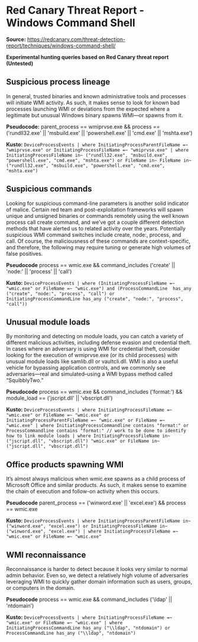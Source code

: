 # Red Canary Threat Report - Windows Command Shell

**Source:** https://redcanary.com/threat-detection-report/techniques/windows-command-shell/

**Experimental hunting queries based on Red Canary threat report (Untested)**

## Suspicious process lineage
In general, trusted binaries and known administrative tools and processes will initiate WMI activity. As such, it makes sense to look for known bad processes launching WMI or deviations from the expected where a legitimate but unusual Windows binary spawns WMI—or spawns from it. 

**Pseudocode:** parent_process == wmiprvse.exe && process == ('rundll32.exe' || 'msbuild.exe' || 'powershell.exe' || 'cmd.exe' || 'mshta.exe')

**Kusto:**
`DeviceProcessEvents
| where InitiatingProcessParentFileName =~ "wmiprvse.exe" or InitiatingProcessFileName =~ "wmiprvse.exe"
| where InitiatingProcessFileName in~ ("rundll32.exe", "msbuild.exe", "powershell.exe", "cmd.exe", "mshta.exe") or FileName in~ FileName in~ ("rundll32.exe", "msbuild.exe", "powershell.exe", "cmd.exe", "mshta.exe")`

## Suspicious commands
Looking for suspicious command-line parameters is another solid indicator of malice. Certain red team and post-exploitation frameworks will spawn unique and unsigned binaries or commands remotely using the well known process call create command, and we’ve got a couple different detection methods that have alerted us to related activity over the years. Potentially suspicious WMI command switches include create, node:, process, and call. Of course, the maliciousness of these commands are context-specific, and therefore, the following may require tuning or generate high volumes of false positives.

**Pseudocode** process == wmic.exe && command_includes ('create' || 'node:' || 'process' || 'call')

**Kusto:**
`DeviceProcessEvents
| where (InitiatingProcessFileName =~ "wmic.exe" or FileName =~ "wmic.exe") and (ProcessCommandLine  has_any ("create", "node:", "process", "call") or  InitiatingProcessCommandLine has_any ("create", "node:", "process", "call"))`

## Unusual module loads
By monitoring and detecting on module loads, you can catch a variety of different malicious activities, including defense evasion and credential theft. In cases where an adversary is using WMI for credential theft, consider looking for the execution of wmiprvse.exe (or its child processes) with unusual module loads like samlib.dll or vaultcli.dll. WMI is also a useful vehicle for bypassing application controls, and we commonly see adversaries—real and simulated–using a WMI bypass method called “SquibblyTwo.”

**Pseudocode** process == wmic.exe && command_includes ('format:') && module_load == ('jscript.dll' || 'vbscript.dll') 

**Kusto:**
`DeviceProcessEvents
| where InitiatingProcessFileName =~ "wmic.exe" or FileName =~ "wmic.exe" or InitiatingProcessParentFileName =~ "wmic.exe" or FileName =~ "wmic.exe"
| where InitiatingProcessCommandline contains "format:" or ProcessCommandline contains "format:"
// work to be done to identify how to link module loads | where InitiatingProcessFileName in~ ("jscript.dll", "vbscript.dll") "wmic.exe" or FileName in~ ("jscript.dll", "vbscript.dll")`

## Office products spawning WMI
It’s almost always malicious when wmic.exe spawns as a child process of Microsoft Office and similar products. As such, it makes sense to examine the chain of execution and follow-on activity when this occurs.

**Pseudocode** parent_process == ('winword.exe' || 'excel.exe') && process == wmic.exe

**Kusto:**
`DeviceProcessEvents
| where InitiatingProcessParentFileName in~ ("winword.exe", "excel.exe") or InitiatingProcessFileName in~ ("winword.exe", "excel.exe")
| where InitiatingProcessFileName =~ "wmic.exe" or FileName =~ "wmic.exe"`

## WMI reconnaissance
Reconnaissance is harder to detect because it looks very similar to normal admin behavior. Even so, we detect a relatively high volume of adversaries leveraging WMI to quickly gather domain information such as users, groups, or computers in the domain.

**Pseudocode** process == wmic.exe && command_includes ('\ldap' || 'ntdomain')

**Kusto:**
`DeviceProcessEvents
| where InitiatingProcessFileName =~ "wmic.exe" or FileName =~ "wmic.exe"
| where InitiatingProcessCommandLine has_any ("\\ldap", "ntdomain") or ProcessCommandLine has_any ("\\ldap", "ntdomain")`
